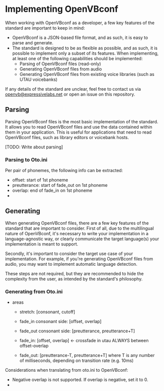 # Implementing OpenVBconf
When working with OpenVBconf as a developer, a few key features of the standard are important to keep in mind:
- OpenVBconf is a JSON-based file format, and as such, it is easy to parse and generate.
- The standard is designed to be as flexible as possible, and as such, it is possible to implement only a subset of its features. When implementing, at least one of the following capabilities should be implemented:
    - Parsing of OpenVBconf files (read-only)
    - Generating OpenVBconf files from audio
    - Generating OpenVBconf files from existing voice libraries (such as UTAU voicebanks)

If any details of the standard are unclear, feel free to contact us via [openvb@expressivelabs.net](mailto:openvb@expressivelabs.net) or open an issue on this repository.

## Parsing
Parsing OpenVBconf files is the most basic implementation of the standard. It allows you to read OpenVBconf files and use the data contained within them in your application. This is useful for applications that need to read OpenVBconf files, such as library editors or voicebank hosts.

[TODO: Write about parsing]

### Parsing to Oto.ini
Per pair of phonemes, the following info can be extracted:
- offset: start of 1st phoneme
- preutterance: start of fade_out on 1st phoneme
- overlap: end of fade_in on 1st phoneme
- 

## Generating
When generating OpenVBconf files, there are a few key features of the standard that are important to consider. First of all, due to the multilingual nature of OpenVBconf, it's necessary to write your implementation in a language-agnostic way, or clearly communicate the target language(s) your implementation is meant to support.

Secondly, it's important to consider the target use case of your implementation. For example, if you're generating OpenVBconf files from audio, you may want to implement automatic language detection. 

These steps are not required, but they are recommended to hide the complexity from the user, as intended by the standard's philosophy.

### Generating from Oto.ini
- areas
    - stretch: [consonant, cutoff]
    - fade_in consonant side: [offset, overlap]
    - fade_out consonant side: [preutterance, preutterance+T]

    - fade_in: [offset, overlap] <- crossfade in utau ALWAYS between offset-overlap
    - fade_out: [preutterance-T, preutterance+T] where T is any number of milliseconds, depending on transition rate (e.g. 10ms)


Considerations when translating from oto.ini to OpenVBconf:
- Negative overlap is not supported. If overlap is negative, set it to 0.
- 